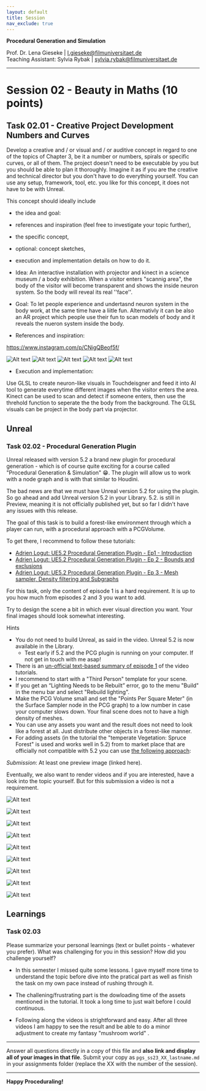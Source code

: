 ```yaml
---
layout: default
title: Session
nav_exclude: true
---
```


**Procedural Generation and Simulation**  


Prof. Dr. Lena Gieseke \| l.gieseke@filmuniversitaet.de  
Teaching Assistant: Sylvia Rybak \| sylvia.rybak@filmuniversitaet.de

---

# Session 02 - Beauty in Maths (10 points)

## Task 02.01 - Creative Project Development Numbers and Curves

Develop a creative and / or visual and / or auditive concept in regard to one of the topics of Chapter 3, be it a number or numbers, spirals or specific curves, or all of them. The project doesn't need to be executable by you but you should be able to plan it thoroughly. Imagine it as if you are the creative and technical director but you don't have to do everything yourself. You can use any setup, framework, tool, etc. you like for this concept, it does not have to be with Unreal.

This concept should ideally include

- the idea and goal:
- references and inspiration (feel free to investigate your topic further),
- the specific concept,
- optional: concept sketches,
- execution and implementation details on how to do it.

- Idea: An interactive installation with projector and kinect in a science museum / a body exhibition. When a visitor enters "scannig area", the body of the visitor will become transparent and shows the inside neuron system. So the body will reveal its real ''face''.

- Goal: To let people experience and undertasnd neuron system in the body work, at the same time have a liitle fun. Alternativly it can be also an AR project which people use their fun to scan models of body and it reveals the nueron system inside the body.
   
- References and inspiration:

https://www.instagram.com/p/CNigQBeof5f/


![Alt text](assets/Mmw_large.jpg)
![Alt text](assets/ref.png)
![Alt text](assets/Screenshot%202023-05-09%20175546.png)
![Alt text](assetss/Screenshot%202023-05-09%20175555.png)
![Alt text](assets/Screenshot%202023-05-09%20175649.png)

- Execution and implementation:

Use GLSL to create neuron-like visuals in Touchdeisgner and feed it into AI tool to 
generate everytime different images when the visitor enters the area. 
Kinect can be used to scan and detect if someone enters, then use the threhold function to seperate the the body from the background.  The GLSL visuals can be project in the body part via projector.  



## Unreal

### Task 02.02 - Procedural Generation Plugin

Unreal released with version 5.2 a brand new plugin for procedural generation - which is of course quite exciting for a course called "Procedural Generation & Simulation" 😁. The plugin will allow us to work with a node graph and is with that similar to Houdini.

The bad news are that we must have Unreal version 5.2 for using the plugin. So go ahead and add Unreal version 5.2 in your Library. 5.2. is still in Preview, meaning it is not officially published yet, but so far I didn't have any issues with this release.

The goal of this task is to build a forest-like environment through which a player can run, with a procedural approach with a PCGVolume.

To get there, I recommend to follow these tutorials:
* [Adrien Logut: UE5.2 Procedural Generation Plugin - Ep1 - Introduction](https://www.youtube.com/watch?v=hjk9308SCeE&t=61s)
* [Adrien Logut: UE5.2 Procedural Generation Plugin - Ep 2 - Bounds and exclusions](https://www.youtube.com/watch?v=LyPK7MZT1pM&t=0s)
* [Adrien Logut: UE5.2 Procedural Generation Plugin - Ep 3 - Mesh sampler, Density filtering and Subgraphs](https://www.youtube.com/watch?v=ZXh6oesGTGg)

For this task, only the content of episode 1 is a hard requirement. It is up to you how much from episodes 2 and 3 you want to add. 

Try to design the scene a bit in which ever visual direction you want. Your final images should look somewhat interesting.

Hints
* You do not need to build Unreal, as said in the video. Unreal 5.2 is now available in the Library.
    * Test early if 5.2 and the PCG plugin is running on your computer. If not get in touch with me asap!
* There is an [un-official text-based summary of episode 1](https://www.quodsoler.com/blog/intro-to-unreal-procedural-content-generation-framework) of the video tutorials.
* I recommend to start with a "Third Person" template for your scene.
* If you get an  “Lighting Needs to be Rebuilt” error, go to the menu "Build" in the menu bar and select "Rebuild lighting".
* Make the PCG Volume small and set the "Points Per Square Meter" (in the Surface Sampler node in the PCG graph) to a low number in case your computer slows down. Your final scene does not to have a high density of meshes.
* You can use any assets you want and the result does not need to look like a forest at all. Just distribute other objects in a forest-like manner.
* For adding assets (in the tutorial the "temperate Vegetation: Spruce Forest" is used and works well in 5.2) from to market place that are officially not compatible with 5.2 you can use [the following approach](https://dev.epicgames.com/community/learning/tutorials/6G1D/unreal-engine-5-how-to-use-assets-that-are-not-compatible-with-ue5-in-ue5):



*Submission*: At least one preview image (linked here).  

Eventually, we also want to render videos and if you are interested, have a look into the topic yourself. But for this submission a video is not a requirement.

![Alt text](assets/ss23_PGS_01.jpg)

![Alt text](assets/ss23_PGS_02.jpg)

![Alt text](assets/ss23_PGS_03.jpg)

![Alt text](assets/ss23_PGS_04.jpg)

![Alt text](assets/ss23_PGS_05.jpg)

![Alt text](assets/ss23_PGS_06.jpg)

![Alt text](assets/ss23_PGS_07.jpg)

![Alt text](assets/ss23_PGS_08.jpg)

![Alt text](assets/ss23_PGS_09.jpg)

## Learnings

### Task 02.03

Please summarize your personal learnings (text or bullet points - whatever you prefer). What was challenging for you in this session? How did you challenge yourself?

- In this semester I missed quite some lessons. I gave myself more time to understand the topic before dive into the pratical part as well as finish the task on my own pace instead of rushing through it. 

- The challening/frustrating part is the dowloading time of the assets mentioned in the tutorial. It took a long time to just wait before I could continuous.

- Following along the videos is strightforward and easy. After all three videos I am happy to see the result and be able to do a minor adjustment to create my fantasy "mushroom world" .


---
  
Answer all questions directly in a copy of this file and **also link and display all of your images in that file**. Submit your copy as `pgs_ss23_XX_lastname.md` in your assignments folder (replace the XX with the number of the session). 
  

---

**Happy Proceduraling!**

